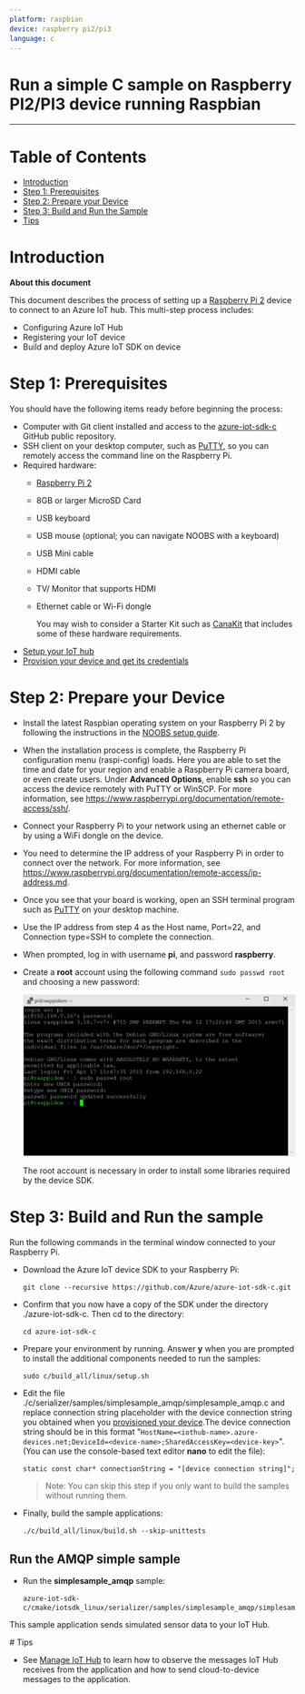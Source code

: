 ```yaml
---
platform: raspbian
device: raspberry pi2/pi3
language: c
---
```


Run a simple C sample on Raspberry PI2/PI3 device running Raspbian
===
---

# Table of Contents

-   [Introduction](#Introduction)
-   [Step 1: Prerequisites](#Step-1-Prerequisites)
-   [Step 2: Prepare your Device](#Step-2-PrepareDevice)
-   [Step 3: Build and Run the Sample](#Step-3-Build)
-   [Tips](#tips)

<a name="Introduction"></a>
# Introduction

**About this document**

This document describes the process of setting up a [Raspberry Pi 2](https://www.raspberrypi.org/) device to connect to an Azure IoT hub. This multi-step process includes:

-   Configuring Azure IoT Hub
-   Registering your IoT device
-   Build and deploy Azure IoT SDK on device

<a name="Step-1-Prerequisites"></a>
# Step 1: Prerequisites

You should have the following items ready before beginning the process:

-   Computer with Git client installed and access to the
    [azure-iot-sdk-c](https://github.com/Azure/azure-iot-sdk-c) GitHub
    public repository.
-   SSH client on your desktop computer, such as [PuTTY](http://www.putty.org/), so you can remotely access the command line on the Raspberry Pi.
-   Required hardware:
	-   [Raspberry Pi 2](http://www.amazon.com/Raspberry-Pi-Model-Project-Board/dp/B00T2U7R7I/ref=sr_1_1?ie=UTF8&qid=1429516842&sr=8-1&keywords=raspberry+pi)
	-   8GB or larger MicroSD Card
	-   USB keyboard
	-   USB mouse (optional; you can navigate NOOBS with a keyboard)
	-   USB Mini cable
	-   HDMI cable
	-   TV/ Monitor that supports HDMI
	-   Ethernet cable or Wi-Fi dongle
	    
	    You may wish to consider a Starter Kit such as [CanaKit](http://www.amazon.com/CanaKit-Raspberry-Complete-Original-Preloaded/dp/B008XVAVAW/ref=sr_1_4?ie=UTF8&qid=1429516842&sr=8-4&keywords=raspberry+pi) that
	    includes some of these hardware requirements.
-   [Setup your IoT hub][lnk-setup-iot-hub]
-   [Provision your device and get its credentials][lnk-manage-iot-hub]

<a name="Step-2-PrepareDevice"></a>
# Step 2: Prepare your Device

-   Install the latest Raspbian operating system on your Raspberry Pi 2 by
following the instructions in the [NOOBS setup guide](http://www.raspberrypi.org/help/noobs-setup/).
-   When the installation process is complete, the Raspberry Pi configuration menu (raspi-config) loads. Here you are able to set the time and date for your region and enable a Raspberry Pi camera board, or even create users. Under **Advanced Options**, enable **ssh** so you can access the device remotely with PuTTY or WinSCP. For more information, see <https://www.raspberrypi.org/documentation/remote-access/ssh/>.
-   Connect your Raspberry Pi to your network using an ethernet cable or by using a WiFi dongle on the device.
-   You need to determine the IP address of your Raspberry Pi in order to connect over the network. For more information, see
<https://www.raspberrypi.org/documentation/remote-access/ip-address.md>.
-   Once you see that your board is working, open an SSH terminal program such as [PuTTY](http://www.putty.org/) on your desktop machine.
-   Use the IP address from step 4 as the Host name, Port=22, and Connection type=SSH to complete the connection.
-   When prompted, log in with username **pi**, and password **raspberry**.
-   Create a **root** account using the following command `sudo passwd root` and choosing a new password:

    ![](./media/service-bus-iot-raspberrypi-raspbian-setup/raspbian01.png)

    The root account is necessary in order to install some libraries required by the device SDK.

<a name="Step-3-Build"></a>
# Step 3: Build and Run the sample

Run the following commands in the terminal window connected to your Raspberry Pi.

-   Download the Azure IoT device SDK to your Raspberry Pi:

    ```
    git clone --recursive https://github.com/Azure/azure-iot-sdk-c.git
    ```

-   Confirm that you now have a copy of the SDK under the directory ./azure-iot-sdk-c. Then cd to the directory:

    ```
    cd azure-iot-sdk-c
    ```

-   Prepare your environment by running. Answer **y** when you are prompted to install the additional components needed to run the samples:
    ```
    sudo c/build_all/linux/setup.sh
    ```

-   Edit the file ./c/serializer/samples/simplesample_amqp/simplesample_amqp.c and replace connection string placeholder with the device connection string you obtained when you [provisioned your device](../manage_iot_hub.md#use-the-iothub-explorer-tool-to-provision-a-device).The device connection string should be in this format "`HostName=<iothub-name>.azure-devices.net;DeviceId=<device-name>;SharedAccessKey=<device-key>`".  
(You can use the console-based text editor **nano** to edit the file):

    ```
    static const char* connectionString = "[device connection string]";
    ```
    > Note: You can skip this step if you only want to build the samples without running them.

-   Finally, build the sample applications:

    ```
    ./c/build_all/linux/build.sh --skip-unittests
    ```

<a name="buildsimplesample"></a>
## Run the AMQP simple sample

-   Run the **simplesample_amqp** sample:

    ```
    azure-iot-sdk-c/cmake/iotsdk_linux/serializer/samples/simplesample_amqp/simplesample_amqp
    ```
This sample application sends simulated sensor data to your IoT Hub.

<a name="tips"/>
# Tips

-   See [Manage IoT Hub][lnk-manage-iot-hub] to learn how to observe the messages IoT Hub receives from the application and how to send cloud-to-device messages to the application.

[lnk-setup-iot-hub]: ../setup_iothub.md
[lnk-manage-iot-hub]: ../manage_iot_hub.md

